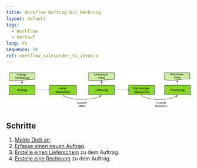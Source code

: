 ```yaml
---
title: Workflow Auftrag bis Rechnung
layout: default
tags:
  - Workflow
  - Verkauf
lang: de
sequence: 10
ref: workflow_salesorder_to_invoice
---
```


![IMG](../../images/de_auftrag_bis_rechnung.png)

## Schritte

1. [Melde Dich an](Anmeldung).
1. [Erfasse einen neuen Auftrag](Auftrag_erfassen).
1. [Erstelle einen Lieferschein](Zu_Auftrag_Lieferschein_erstellen) zu dem Auftrag.
1. [Erstelle eine Rechnung](Zu_Auftrag_Rechnung_erstellen) zu dem Auftrag.
